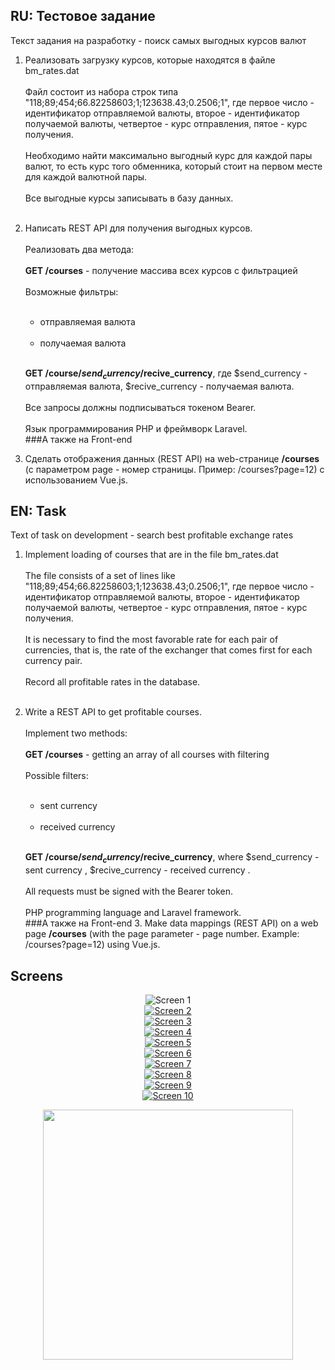 ## RU: Тестовое задание

Текст задания на разработку - поиск самых выгодных курсов валют 

1. Реализовать загрузку курсов, которые находятся в файле bm_rates.dat 
   <br/><br/>
   Файл состоит из набора строк типа "118;89;454;66.82258603;1;123638.43;0.2506;1", где первое число - идентификатор отправляемой валюты, второе - идентификатор получаемой валюты, четвертое - курс отправления, пятое - курс получения.
   <br/><br/>
   Необходимо найти максимально выгодный курс для каждой пары валют, то есть курс того обменника, который стоит на первом месте для каждой валютной пары.
   <br/><br/>
   Все выгодные курсы записывать в базу данных.
   <br/><br/>

2. Написать REST API для получения выгодных курсов.
   <br/><br/>
   Реализовать два метода:
   <br/><br/>
   <b>GET /courses</b> - получение массива всех курсов с фильтрацией
   <br/><br/>
   Возможные фильтры:
   <br/><br/>
   - отправляемая валюта
   <br/><br/>
   - получаемая валюта
   <br/><br/>
   
   <b>GET /course/$send_currency/$recive_currency</b>, где $send_currency - отправляемая валюта, $recive_currency - получаемая валюта.
   <br/><br/>
   Все запросы должны подписываться токеном Bearer.
   <br/><br/>
   Язык программирования PHP и фреймворк Laravel.
   <br/>
###А также на Front-end
   
3. Сделать отображения данных (REST API) на web-странице <b>/courses</b> (c параметром page - номер страницы. Пример: /courses?page=12) с использованием Vue.js.

## EN: Task

Text of task on development - search best profitable exchange rates

1. Implement loading of courses that are in the file bm_rates.dat
   <br/><br/>
   The file consists of a set of lines like "118;89;454;66.82258603;1;123638.43;0.2506;1", где первое число - идентификатор отправляемой валюты, второе - идентификатор получаемой валюты, четвертое - курс отправления, пятое - курс получения.
   <br/><br/>
   It is necessary to find the most favorable rate for each pair of currencies, that is, the rate of the exchanger that comes first for each currency pair.
   <br/><br/>
   Record all profitable rates in the database.
   <br/><br/>

2. Write a REST API to get profitable courses.
   <br/><br/>
   Implement two methods:
   <br/><br/>
   <b>GET /courses</b> - getting an array of all courses with filtering
   <br/><br/>
   Possible filters:
   <br/><br/>
    - sent currency
      <br/><br/>
    - received currency
      <br/><br/>

   <b>GET /course/$send_currency/$recive_currency</b>, where $send_currency - sent currency , $recive_currency - received currency .
   <br/><br/>
   All requests must be signed with the Bearer token.
   <br/><br/>
   PHP programming language and Laravel framework.
   <br/>
###А также на Front-end
   3. Make data mappings (REST API) on a web page <b>/courses</b> (with the page parameter - page number. Example: /courses?page=12) using Vue.js.

## Screens

<p align="center">
<img src="https://github.com/makklays/currencies/blob/main/public/img/1.png" alt="Screen 1">
<br/>
<a href="https://github.com/makklays/currencies/blob/main/public/img/2.png">
<img src="https://github.com/makklays/currencies/blob/main/public/img/2.png" alt="Screen 2">
</a><br/>
<a href="https://github.com/makklays/currencies/blob/main/public/img/3.png">
<img src="https://github.com/makklays/currencies/blob/main/public/img/3.png" alt="Screen 3">
</a><br/>
<a href="https://github.com/makklays/currencies/blob/main/public/img/4.png">
<img src="https://github.com/makklays/currencies/blob/main/public/img/4.png" alt="Screen 4">
</a><br/>
<a href="https://github.com/makklays/currencies/blob/main/public/img/5.png">
<img src="https://github.com/makklays/currencies/blob/main/public/img/5.png" alt="Screen 5">
</a><br/>
<a href="https://github.com/makklays/currencies/blob/main/public/img/6.png">
<img src="https://github.com/makklays/currencies/blob/main/public/img/6.png" alt="Screen 6">
</a><br/>
<a href="https://github.com/makklays/currencies/blob/main/public/img/7.png">
<img src="https://github.com/makklays/currencies/blob/main/public/img/7.png" alt="Screen 7">
</a><br/>
<a href="https://github.com/makklays/currencies/blob/main/public/img/8.png">
<img src="https://github.com/makklays/currencies/blob/main/public/img/8.png" alt="Screen 8">
</a><br/>
<a href="https://github.com/makklays/currencies/blob/main/public/img/9.png">
<img src="https://github.com/makklays/currencies/blob/main/public/img/9.png" alt="Screen 9">
</a><br/>
<a href="https://github.com/makklays/currencies/blob/main/public/img/10.png">
<img src="https://github.com/makklays/currencies/blob/main/public/img/10.png" alt="Screen 10">
</a>
</p>


<p align="center"><a href="https://laravel.com" target="_blank"><img src="https://raw.githubusercontent.com/laravel/art/master/logo-lockup/5%20SVG/2%20CMYK/1%20Full%20Color/laravel-logolockup-cmyk-red.svg" width="400"></a></p>

